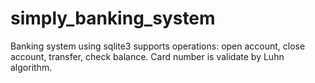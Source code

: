 # simply_banking_system
Banking system using sqlite3 supports operations: open account, close account, transfer, check balance.
Card number is validate by Luhn algorithm.

